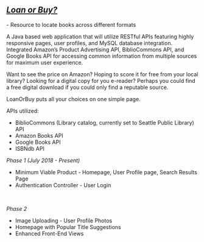 <h2><u><em>Loan or Buy?</a></em></u></h2>
	- Resource to locate books across different formats</br>
	
A Java based web application that will utilize RESTful APIs featuring highly responsive pages, user profiles, and MySQL database integration. Integrated Amazon’s Product Advertising API, BiblioCommons API, and Google Books API for accessing common information from multiple sources for maximum user experience.
</br>

Want to see the price on Amazon?
Hoping to score it for free from your local library?
Looking for a digital copy for you e-reader?
Perhaps you could find a free digital download if you could only find a reputable source.</br>

LoanOrBuy puts all your choices on one simple page.</br>

APIs utilized:
- BiblioCommons (Library catalog, currently set to Seattle Public Library) API
- Amazon Books API
- Google Books API
- ISBNdb API</br>

<hh3><em>Phase 1 (July 2018 - Present)</em></h3></br>

<ul>
	<li>Minimum Viable Product - Homepage, User Profile page, Search Results Page</li>
  <li>Authentication Controller - User Login </li>
</ul></br>

<hh3><em>Phase 2 </em></h3></br>

<ul>
	<li>Image Uploading - User Profile Photos</li>
	<li>Homepage with Popular Title Suggestions</li>
  <li>Enhanced Front-End Views</li>
</ul></br>

</ul></br>
